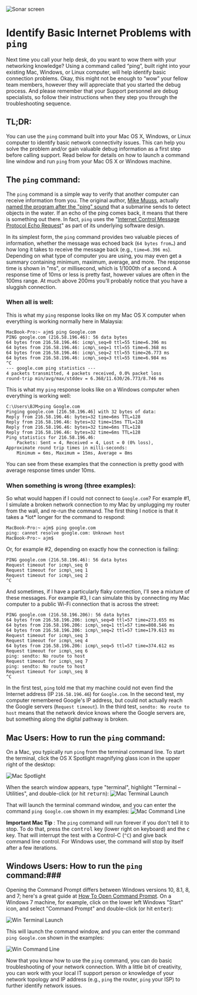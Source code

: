 ![Sonar screen](http://imgur.com/YqbZcER)

# Identify Basic Internet Problems with `ping`

Next time you call your help desk, do you want to wow them with your networking knowledge? Using a command called “ping”, built right into your existing Mac, Windows, or Linux computer, will help identify basic connection problems. Okay, this might not be enough to “wow” your fellow team members, however they will appreciate that you started the debug process. And please remember that your Support personnel are debug specialists, so follow their instructions when they step you through the troubleshooting sequence.

## TL;DR:
You can use the `ping` command built into your Mac OS X, Windows, or Linux computer to identify basic network connectivity issues. This can help you solve the problem and/or gain valuable debug information as a first step before calling support. Read below for details on how to launch a command line window and run `ping` from your Mac OS X or Windows machine.

## The `ping` command:

The `ping` command is a simple way to verify that another computer can receive information from you. The original author, [Mike Muuss](https://en.wikipedia.org/wiki/Mike_Muuss), actually [named the program after the "ping" sound](https://en.wikipedia.org/wiki/Ping_%28networking_utility%29#History) that a submarine sends to detect objects in the water. If an echo of the ping comes back, it means that there is something out there. In fact, `ping` uses the "[Internet Control Message Protocol Echo Request](https://en.wikipedia.org/wiki/Internet_Control_Message_Protocol)" as part of its underlying software design.

In its simplest form, the `ping` command provides two valuable pieces of information, whether the message was echoed back (`64 bytes from…`) and how long it takes to receive the message back (e.g., `time=6.396 ms`). Depending on what type of computer you are using, you may even get a summary containing minimum, maximum, average, and more. The response time is shown in "ms", or millisecond, which is 1/1000th of a second. A response time of 10ms or less is pretty fast, however values are often in the 100ms range. At much above 200ms you’ll probably notice that you have a sluggish connection.

### When all is well:

This is what my `ping` response looks like on my Mac OS X computer when everything is working normally here in Malaysia:

```
MacBook-Pro:~ ajm$ ping Google.com
PING google.com (216.58.196.46): 56 data bytes
64 bytes from 216.58.196.46: icmp\_seq=0 ttl=55 time=6.396 ms
64 bytes from 216.58.196.46: icmp\_seq=1 ttl=55 time=6.368 ms
64 bytes from 216.58.196.46: icmp\_seq=2 ttl=55 time=26.773 ms
64 bytes from 216.58.196.46: icmp\_seq=3 ttl=55 time=6.984 ms
^C
--- google.com ping statistics ---
4 packets transmitted, 4 packets received, 0.0% packet loss
round-trip min/avg/max/stddev = 6.368/11.630/26.773/8.746 ms
```

This is what my `ping` response looks like on a Windows computer when everything is working well:

```
C:\Users\BJM>ping Google.com
Pinging google.com [216.58.196.46] with 32 bytes of data:
Reply from 216.58.196.46: bytes=32 time=6ms TTL=128
Reply from 216.58.196.46: bytes=32 time=15ms TTL=128
Reply from 216.58.196.46: bytes=32 time=6ms TTL=128
Reply from 216.58.196.46: bytes=32 time=6ms TTL=128
Ping statistics for 216.58.196.46:
    Packets: Sent = 4, Received = 4, Lost = 0 (0% loss),
Approximate round trip times in milli-seconds:
    Minimum = 6ms, Maximum = 15ms, Average = 8ms
```

You can see from these examples that the connection is pretty good with average response times under 10ms.

### When something is wrong (three examples):

So what would happen if I could not connect to `Google.com`? For example #1, I simulate a broken network connection to my Mac by unplugging my router from the wall, and re-run the command. The first thing I notice is that it takes a \*lot\* longer for the command to respond:

```
MacBook-Pro:~ ajm$ ping google.com
ping: cannot resolve google.com: Unknown host
MacBook-Pro:~ ajm$
```

Or, for example #2, depending on exactly how the connection is failing:
```
PING google.com (216.58.196.46): 56 data bytes
Request timeout for icmp\_seq 0
Request timeout for icmp\_seq 1
Request timeout for icmp\_seq 2
^C
```

And sometimes, if I have a particularly flaky connection, I'll see a mixture of these messages. For example #3, I can simulate this by connecting my Mac computer to a public Wi-Fi connection that is across the street:
```
PING google.com (216.58.196.206): 56 data bytes
64 bytes from 216.58.196.206: icmp\_seq=0 ttl=57 time=273.655 ms
64 bytes from 216.58.196.206: icmp\_seq=1 ttl=57 time=808.546 ms
64 bytes from 216.58.196.206: icmp\_seq=2 ttl=57 time=179.613 ms
Request timeout for icmp\_seq 3
Request timeout for icmp\_seq 4
64 bytes from 216.58.196.206: icmp\_seq=5 ttl=57 time=374.612 ms
Request timeout for icmp\_seq 6
ping: sendto: No route to host
Request timeout for icmp\_seq 7
ping: sendto: No route to host
Request timeout for icmp\_seq 8
^C
```

In the first test, `ping` told me that my machine could not even find the Internet address (IP `216.58.196.46`) for `Google.com`. In the second test, my computer remembered Google's IP address, but could not actually reach the Google servers (`Request timeout`). In the third test, `sendto: No route to host` means that the network device knows where the Google servers are, but something along the digital pathway is broken.

## Mac Users: How to run the `ping` command:

On a Mac, you typically run `ping` from the terminal command line. To start the terminal, click the OS X Spotlight magnifying glass icon in the upper right of the desktop:

![Mac Spotlight](http://imgur.com/efqjCWY)
 
 
When the search window appears, type "terminal", highlight "Terminal – Utilities", and double-click (or hit <kbd>return</kbd>):
![Mac Terminal Launch](http://imgur.com/fGYgzye)


That will launch the terminal command window, and you can enter the command `ping Google.com` shown in my examples:
![Mac Command Line](http://imgur.com/7xWpx1X)
 
 
**Important Mac Tip** : The `ping` command will run forever if you don't tell it to stop. To do that, press the <kbd>control</kbd> key (lower right on keyboard) and the <kbd>c</kbd> key. That will interrupt the test with a Control-C (`^C`) and give back command line control. For Windows user, the command will stop by itself after a few iterations.

## Windows Users: How to run the `ping` command:###

Opening the Command Prompt differs between Windows versions 10, 8.1, 8, and 7; here's a great guide at [How To Open Command Prompt](http://pcsupport.about.com/od/commandlinereference/f/open-command-prompt.htm). On a Windows 7 machine, for example, click on the lower left Windows "Start" icon, and select "Command Prompt" and double-click (or hit <kbd>enter</kbd>):

![Win Terminal Launch](http://imgur.com/icU4ycF)


This will launch the command window, and you can enter the command `ping Google.com` shown in the examples:

![Win Command Line](http://imgur.com/oDoieXk)


Now that you know how to use the `ping` command, you can do basic troubleshooting of your network connection. With a little bit of creativity, you can work with your local IT support person or knowledge of your network topology and IP address (e.g., `ping` the router, `ping` your ISP) to further identify network issues.


